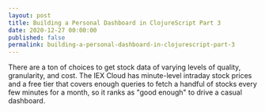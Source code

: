 ```yaml
---
layout: post
title: Building a Personal Dashboard in ClojureScript Part 3
date: 2020-12-27 00:00:00
published: false
permalink: building-a-personal-dashboard-in-clojurescript-part-3
---
```


There are a ton of choices to get stock data of varying levels of
quality, granularity, and cost. The IEX Cloud has minute-level
intraday stock prices and a free tier that covers enough queries to
fetch a handful of stocks every few minutes for a month, so it ranks
as "good enough" to drive a casual dashboard.

